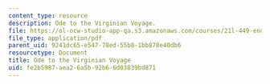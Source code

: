 ```yaml
---
content_type: resource
description: Ode to the Virginian Voyage.
file: https://ol-ocw-studio-app-qa.s3.amazonaws.com/courses/21l-449-end-of-nature-spring-2002/fe2b5987aea26a5b92b66d03839bd871_lecture4b.pdf
file_type: application/pdf
parent_uid: 9241dc65-e547-78ed-55b8-1bb878e40db6
resourcetype: Document
title: Ode to the Virginian Voyage
uid: fe2b5987-aea2-6a5b-92b6-6d03839bd871
---
```

